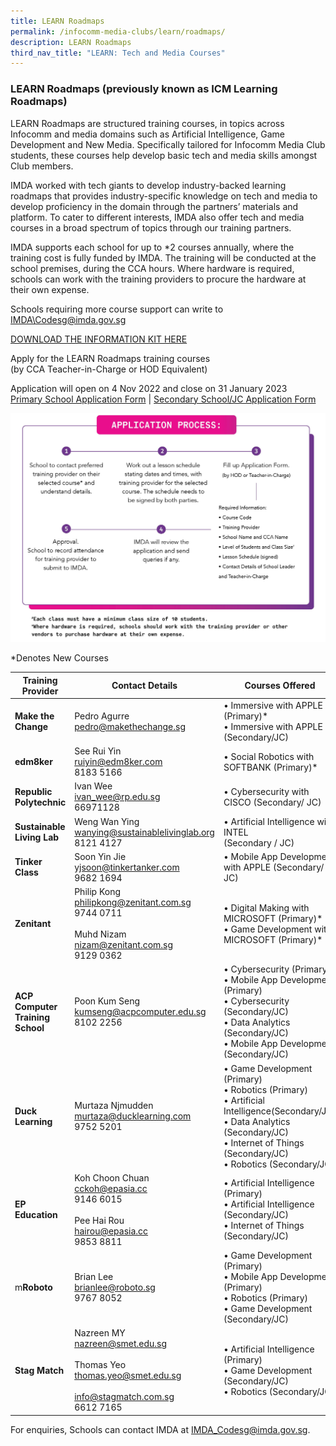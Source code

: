 ```yaml
---
title: LEARN Roadmaps
permalink: /infocomm-media-clubs/learn/roadmaps/
description: LEARN Roadmaps
third_nav_title: "LEARN: Tech and Media Courses"
---
```

### LEARN Roadmaps (previously known as ICM Learning Roadmaps)

LEARN Roadmaps are structured training courses, in topics across Infocomm and media domains such as Artificial Intelligence, Game Development and New Media. Specifically tailored for Infocomm Media Club students, these courses help develop basic tech and media skills amongst Club members.

IMDA worked with tech giants to develop industry-backed learning roadmaps that provides industry-specific knowledge on tech and media to develop proficiency in the domain through the partners’ materials and platform. To cater to different interests, IMDA also offer tech and media courses in a broad spectrum of topics through our training partners.

IMDA supports each school for up to *2 courses annually, where the training cost is fully funded by IMDA. The training will be conducted at the school premises, during the CCA hours. Where hardware is required, schools can work with the training providers to procure the hardware at their own expense.

Schools requiring more course support can write to [IMDA\Codesg@imda.gov.sg](mailto:IMDA_Codesg@imda.gov.sg)

[DOWNLOAD THE INFORMATION KIT HERE](/files/icm-learning-roadmap/LEARN%20RM%20Info%20Kit__20Oct23.pdf)

Apply for the LEARN Roadmaps training courses<br>(by CCA Teacher-in-Charge or HOD Equivalent)

Application will open on 4 Nov 2022 and close on 31 January 2023<br>
[Primary School Application Form](https://form.gov.sg/63403219589d2200124b7fdb) | [Secondary School/JC Application Form](https://form.gov.sg/6340328d71c6110012728842)

![New Application Process](/images/Icmclub/Apply_Process_20Oct23.jpg)

*Denotes New Courses

|**Training Provider**| **Contact Details** | **Courses Offered** |
| -------- | -------- | -------- |
|  **Make the Change** | Pedro Agurre<br>[pedro@makethechange.sg](mailto:pedro@makethechange.sg)<br> | • Immersive with APPLE (Primary)* <br>• Immersive with APPLE (Secondary/JC) |
|**edm8ker**| See Rui Yin<br>[ruiyin@edm8ker.com](mailto:ruiyin@edm8ker.com)<br>8183 5166 <br> |• Social Robotics with SOFTBANK (Primary)* |
|**Republic Polytechnic**| Ivan Wee<br>[ivan_wee@rp.edu.sg](mailto:ivan_wee@rp.edu.sg)<br>66971128<br>|• Cybersecurity with CISCO (Secondary/ JC)|
|**Sustainable Living Lab**| Weng Wan Ying<br>[wanying@sustainablelivinglab.org](mailto:wanying@sustainablelivinglab.org)<br>8121 4127|• Artificial Intelligence with INTEL<br>(Secondary / JC)|
|**Tinker Class**| Soon Yin Jie<br>[yjsoon@tinkertanker.com](mailto:yjsoon@tinkertanker.com) <br>9682 1694|• Mobile App Development with APPLE (Secondary/ JC)|
|**Zenitant**| Philip Kong<br>[philipkong@zenitant.com.sg](mailto:philipkong@zenitant.com.sg)<br>9744 0711 <br><br>Muhd Nizam<br>[nizam@zenitant.com.sg](mailto:nizam@zenitant.com.sg)<br>9129 0362|• Digital Making with MICROSOFT (Primary)* <br>• Game Development with MICROSOFT (Primary)* |
|**ACP Computer Training School**| Poon Kum Seng<br>[kumseng@acpcomputer.edu.sg](mailto:kumseng@acpcomputer.edu.sg)<br>8102 2256|• Cybersecurity (Primary) <br>• Mobile App Development (Primary)<br>• Cybersecurity (Secondary/JC)<br>• Data Analytics (Secondary/JC)<br> • Mobile App Development (Secondary/JC)|
|**Duck Learning**| Murtaza Njmudden<br>[murtaza@ducklearning.com](mailto:murtaza@ducklearning.com)<br>9752 5201<br>|• Game Development (Primary)<br>• Robotics (Primary)<br>• Artificial Intelligence(Secondary/JC)<br>• Data Analytics (Secondary/JC)<br>• Internet of Things (Secondary/JC)<br> • Robotics (Secondary/JC)|
|**EP Education**| Koh Choon Chuan <br>[cckoh@epasia.cc](mailto:cckoh@epasia.cc)<br>9146 6015<br><br> Pee Hai Rou<br>[hairou@epasia.cc](mailto:hairou@epasia.cc)<br> 9853 8811| • Artificial Intelligence (Primary) <br>• Artificial Intelligence (Secondary/JC)<br>• Internet of Things (Secondary/JC)|
|m**Roboto**| Brian Lee<br>[brianlee@roboto.sg](brianlee@roboto.sg)<br>9767 8052<br>|• Game Development (Primary)<br>• Mobile App Development (Primary)<br> • Robotics (Primary)<br> • Game Development (Secondary/JC)|
|**Stag Match**| Nazreen MY<br>[nazreen@smet.edu.sg](nazreen@smet.edu.sg)<br><br> Thomas Yeo<br>[thomas.yeo@smet.edu.sg](Thomas.yeo@smet.edu.sg)<br><br>[info@stagmatch.com.sg](info@stagmatch.com.sg)<br>6612 7165<br>| • Artificial Intelligence (Primary)<br>• Game Development (Secondary/JC)<br> • Robotics (Secondary/JC)|

For enquiries, Schools can contact IMDA at [IMDA\_Codesg@imda.gov.sg](mailto:IMDA_Codesg@imda.gov.sg).
